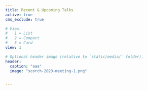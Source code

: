 ```yaml
---
title: Recent & Upcoming Talks
active: true
cms_exclude: true

# View.
#   1 = List
#   2 = Compact
#   3 = Card
view: 1

# Optional header image (relative to `static/media/` folder).
header:
  caption: "aaa"
  image: "scorch-2023-meeting-1.png"


---
```


